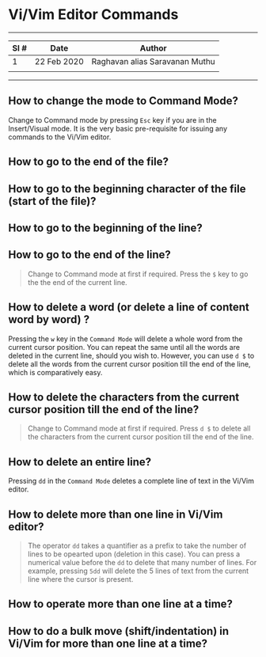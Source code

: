 # Vi/Vim Editor Commands
--------------------------------------------
| Sl # | Date 	| 	Author		   |
| ---- | ------ | ------------------------ |
|  1   | 22 Feb 2020 | Raghavan alias Saravanan Muthu |
|      |        |                          |
--------------------------------------------


## How to change the mode to Command Mode?

Change to Command mode by pressing `Esc` key if you are in the Insert/Visual mode.
It is the very basic pre-requisite for issuing any commands to the Vi/Vim editor. 

## How to go to the end of the file?

## How to go to the beginning character of the file (start of the file)?

## How to go to the beginning of the line?

## How to go to the end of the line?
> Change to Command mode at first if required.
Press the `$` key to go the the end of the current line.

## How to delete a word (or delete a line of content word by word) ?
Pressing the `w` key in the `Command Mode` will delete a whole word from the current cursor position.
You can repeat the same until all the words are deleted in the current line, should you wish to. 
However, you can use `d $` to delete all the words from the current cursor position till the end of the line, which is comparatively easy.

## How to delete the characters from the current cursor position till the end of the line?
> Change to Command mode at first if required.
Press `d $` to delete all the characters from the current cursor position till the end of the line.

## How to delete an entire line?
Pressing `dd` in the `Command Mode` deletes a complete line of text in the Vi/Vim editor.

## How to delete more than one line in Vi/Vim editor?
> The operator `dd` takes a quantifier as a prefix to take the number of lines to be opearted upon (deletion in this case).
You can press a numerical value before the `dd` to delete that many number of lines. For example, pressing `5dd` will delete 
the 5 lines of text from the current line where the cursor is present.

## How to operate more than one line at a time?

## How to do a bulk move (shift/indentation) in Vi/Vim for more than one line at a time?
